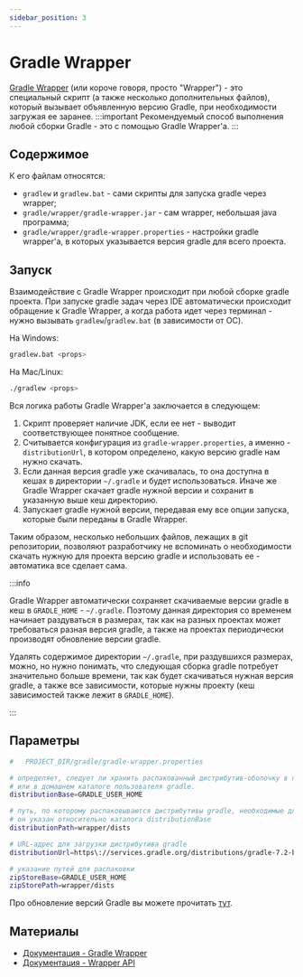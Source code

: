 ```yaml
---
sidebar_position: 3
---
```


# Gradle Wrapper

[Gradle Wrapper](https://docs.gradle.org/current/userguide/gradle_wrapper.html) (или короче говоря, просто "Wrapper") -
это специальный скрипт (а также несколько дополнительных файлов), который вызывает объявленную версию Gradle,
при необходимости загружая ее заранее.
:::important
Рекомендуемый способ выполнения любой сборки Gradle - это с помощью Gradle Wrapper'а.
:::

## Содержимое

К его файлам относятся:

- `gradlew` и `gradlew.bat` - сами скрипты для запуска gradle через wrapper;
- `gradle/wrapper/gradle-wrapper.jar` - сам wrapper, небольшая java программа;
- `gradle/wrapper/gradle-wrapper.properties` - настройки gradle wrapper'а, в которых указывается версия gradle для всего проекта.

## Запуск

Взаимодействие с Gradle Wrapper происходит при любой сборке gradle проекта. При запуске gradle задач через IDE
автоматически происходит обращение к Gradle Wrapper, а когда работа идет через терминал - нужно вызывать
`gradlew`/`gradlew.bat` (в зависимости от ОС).

На Windows:

```bash
gradlew.bat <props>
```

На Mac/Linux:
```bash
./gradlew <props>
```

Вся логика работы Gradle Wrapper'а заключается в следующем:

1. Скрипт проверяет наличие JDK, если ее нет - выводит соответствующее понятное сообщение.
2. Считывается конфигурация из `gradle-wrapper.properties`, а именно - `distributionUrl`, в котором определено,
   какую версию gradle нам нужно скачать.
3. Если данная версия gradle уже скачивалась, то она доступна в кешах в директории `~/.gradle` и будет использоваться.
   Иначе же Gradle Wrapper скачает gradle нужной версии и сохранит в указанную выше кеш директорию.
4. Запускает gradle нужной версии, передавая ему все опции запуска, которые были переданы в Gradle Wrapper.

Таким образом, несколько небольших файлов, лежащих в git репозитории, позволяют разработчику не вспоминать о
необходимости скачать нужную для проекта версию gradle и использовать ее - автоматика все сделает сама.

:::info

Gradle Wrapper автоматически сохраняет скачиваемые версии gradle в кеш в `GRADLE_HOME` - `~/.gradle`.
Поэтому данная директория со временем начинает раздуваться в размерах, так как на разных проектах может
требоваться разная версия gradle, а также на проектах периодически производят обновление версии gradle.

Удалять содержимое директории `~/.gradle`, при раздувшихся размерах, можно, но нужно понимать,
что следующая сборка gradle потребует значительно больше времени, так как будет скачиваться нужная версия gradle,
а также все зависимости, которые нужны проекту (кеш зависимостей также лежит в `GRADLE_HOME`).

:::

## Параметры

```bash
#   PROJECT_DIR/gradle/gradle-wrapper.properties

# определяет, следует ли хранить распакованный дистрибутив-оболочку в проекте 
# или в домашнем каталоге пользователя gradle.
distributionBase=GRADLE_USER_HOME

# путь, по которому распаковываются дистрибутивы gradle, необходимые для оболочки
# он указан относительно каталога distributionBase
distributionPath=wrapper/dists

# URL-адрес для загрузки дистрибутива gradle
distributionUrl=https\://services.gradle.org/distributions/gradle-7.2-bin.zip

# указание путей для распаковки
zipStoreBase=GRADLE_USER_HOME
zipStorePath=wrapper/dists
```

Про обновление версий Gradle вы можете прочитать [тут](/learning/gradle/updating-versions#gradle).

## Материалы

- [Документация - Gradle Wrapper](https://docs.gradle.org/current/userguide/gradle_wrapper.html)
- [Документация - Wrapper API](https://docs.gradle.org/current/dsl/org.gradle.api.tasks.wrapper.Wrapper.html)
